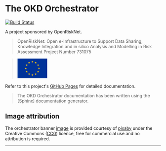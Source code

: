 # The OKD Orchestrator

[![Build Status](https://travis-ci.org/InformaticsMatters/okd-orchestrator.svg?branch=master)](https://travis-ci.org/InformaticsMatters/okd-orchestrator)

A project sponsored by OpenRiskNet.

>   OpenRiskNet: Open e-Infrastructure to Support Data Sharing,
    Knowledge Integration and in silico Analysis and Modelling in Risk Assessment
    Project Number 731075
    
>   ![](docs/images/eu-96x64.png)

Refer to this project's [GitHub Pages] for detailed documentation.

>   The OKD Orchestrator documentation has been written using the [Sphinx]
    documentation generator.

## Image attribution

The orchestrator banner [image] is provided courtesy of [pixaby] under the
Creative Commons ([CC0]) licence, free for commercial use and no
attribution is required.

---

[cc0]: https://creativecommons.org/publicdomain/zero/1.0/deed.en
[github pages]: https://docs.informaticsmatters.com/build/html/index.html
[image]: https://pixabay.com/en/vintage-retro-silhouette-black-1318361/
[pixaby]: https://pixabay.com
[sphnx]: http://www.sphinx-doc.org/en/master/
